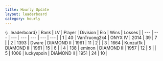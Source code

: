 ```yaml
---
title: Hourly Update
layout: leaderboard
category: hourly
---
```


{: .leaderboard}
| Rank | LV | Player | Division | Elo | Wins | Losses |
| --- | --- | --- | --- | --- | --- | --- |
| <span data-change="0">1</span> | 40 | <span title="ID: 621410">VanTruong2k4</span> | ONYX IV | <span data-change="0">2014</span> | <span data-change="0">39</span> | <span data-change="0">7</span> |
| <span data-change="9">2</span> | 1393 | <span title="ID: 241890">Dware</span> | DIAMOND II | <span data-change="54">1961</span> | <span data-change="7">11</span> | <span data-change="1">2</span> |
| <span data-change="1">3</span> | 1664 | <span title="ID: 392407">Kunzut1k</span> | DIAMOND II | <span data-change="6">1961</span> | <span data-change="1">15</span> | <span data-change="1">6</span> |
| <span data-change="-1">4</span> | 138 | <span title="ID: 282716">eminon</span> | DIAMOND II | <span data-change="0">1957</span> | <span data-change="0">12</span> | <span data-change="0">5</span> |
| <span data-change="-3">5</span> | 1006 | <span title="ID: 512212">luckyspoin</span> | DIAMOND II | <span data-change="-24">1951</span> | <span data-change="3">24</span> | <span data-change="3">10</span> |